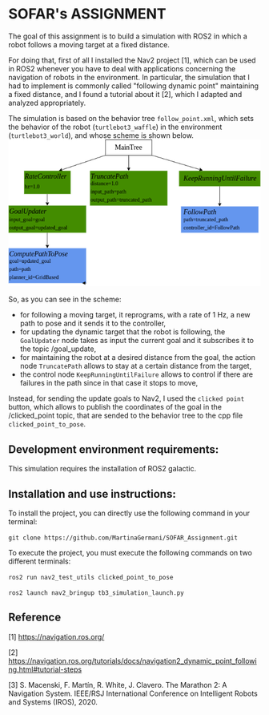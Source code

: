 # SOFAR's ASSIGNMENT
The goal of this assignment is to build a simulation with ROS2 in which a robot follows a moving target at a fixed distance.

For doing that, first of all I installed the Nav2 project [1], which can be used in ROS2 whenever you have to deal with applications concerning the navigation of robots in the environment.
In particular, the simulation that I had to implement is commonly called "following dynamic point" maintaining a fixed distance, and I found a tutorial about it [2], which I adapted and analyzed appropriately. 

The simulation is based on the behavior tree `follow_point.xml`, which sets the behavior of the robot (`turtlebot3_waffle`) in the environment (`turtlebot3_world`), and whose scheme is shown below.
![alt text](https://github.com/MartinaGermani/SOFAR_Assignment/blob/main/follow_point.png?raw=true)

So, as you can see in the scheme:
- for following a moving target, it reprograms, with a rate of 1 Hz, a new path to pose and it sends it to the controller,
- for updating the dynamic target that the robot is following, the `GoalUpdater` node takes as input the current goal and it subscribes it to the topic /goal_update,
- for maintaining the robot at a desired distance from the goal, the action node `TruncatePath` allows to stay at a certain distance from the target, 
- the control node `KeepRunningUntilFailure` allows to control if there are failures in the path since in that case it stops to move, 

Instead, for sending the update goals to Nav2, I used the `clicked point` button, which allows to publish the coordinates of the goal in the /clicked_point topic, that are sended to the behavior tree to the cpp file `clicked_point_to_pose`.

## Development environment requirements:
This simulation requires the installation of ROS2 galactic.

## Installation and use instructions:
To install the project, you can directly use the following command in your terminal:

`git clone https://github.com/MartinaGermani/SOFAR_Assignment.git`


To execute the project, you must execute the following commands on two different terminals:


`ros2 run nav2_test_utils clicked_point_to_pose`


`ros2 launch nav2_bringup tb3_simulation_launch.py`

## Reference
[1] https://navigation.ros.org/

[2] https://navigation.ros.org/tutorials/docs/navigation2_dynamic_point_following.html#tutorial-steps

[3] S. Macenski, F. Martín, R. White, J. Clavero. The Marathon 2: A Navigation System. IEEE/RSJ International Conference on Intelligent Robots and Systems (IROS), 2020.
